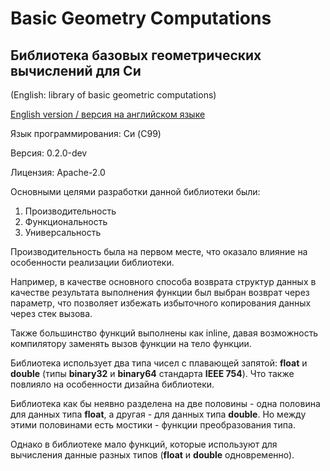 # Basic Geometry Computations

## Библиотека базовых геометрических вычислений для Си

(English: library of basic geometric computations)

[English version / версия на английском языке](./README-Eng.md)

Язык программирования: Си (C99)

Версия: 0.2.0-dev

Лицензия: Apache-2.0

Основными целями разработки данной библиотеки были:

1. Производительность
2. Функциональность
3. Универсальность

Производительность была на первом месте, что оказало влияние на особенности
реализации библиотеки.

Например, в качестве основного способа возврата структур данных в качестве
результата выполнения функции был выбран возврат через параметр, что позволяет
избежать избыточного копирования данных через стек вызова.

Также большинство функций выполнены как inline, давая возможность компилятору
заменять вызов функции на тело функции.

Библиотека использует два типа чисел с плавающей запятой: **float** и **double**
(типы **binary32** и **binary64** стандарта **IEEE 754**). Что также повлияло на
особенности дизайна библиотеки.

Библиотека как бы неявно разделена на две половины - одна половина для данных
типа **float**, а другая - для данных типа **double**. Но между этими половинами
есть мостики - функции преобразования типа.

Однако в библиотеке мало функций, которые используют для вычисления данные разных
типов (**float** и **double** одновременно).